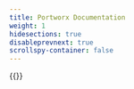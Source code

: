 ```yaml
---
title: Portworx Documentation
weight: 1
hidesections: true
disableprevnext: true
scrollspy-container: false
---
```


{{<homelist series="top">}}
